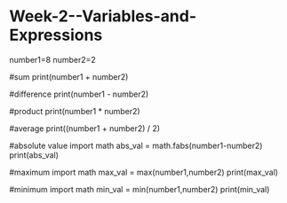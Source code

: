 # Week-2--Variables-and-Expressions
number1=8
number2=2

#sum
print(number1 + number2)

#difference
print(number1 - number2)

#product
print(number1 * number2)

#average
print((number1 + number2) / 2)

#absolute value 
import math
abs_val = math.fabs(number1-number2)
print(abs_val)
 

#maximum
import math
max_val = max(number1,number2)
print(max_val)

#minimum
import math
min_val = min(number1,number2)
print(min_val)


